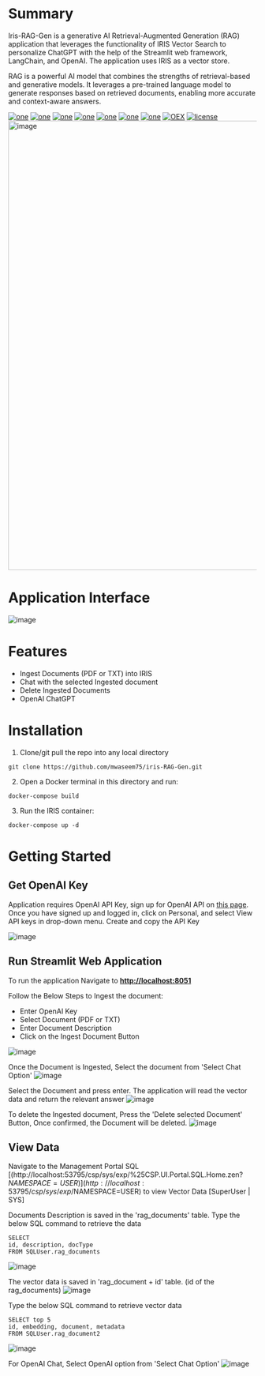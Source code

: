 # Summary
Iris-RAG-Gen is a generative AI Retrieval-Augmented Generation (RAG) application that leverages the functionality of IRIS Vector Search to personalize ChatGPT with the help of the Streamlit web framework, LangChain, and OpenAI. The application uses IRIS as a vector store. 

RAG is a powerful AI model that combines the strengths of retrieval-based and generative models. It leverages a pre-trained language model to generate responses based on retrieved documents, enabling more accurate and context-aware answers.

[![one](https://img.shields.io/badge/Platform-InterSystems%20IRIS-blue)](https://www.intersystems.com/data-platform/) [![one](https://img.shields.io/badge/LLM-GPT%203-Purple)](https://openai.com/index/gpt-3-apps/) [![one](https://img.shields.io/badge/Framework-Langchain-teal)](https://www.langchain.com/) [![one](https://img.shields.io/badge/WebFrameWork-Streamlit-Orange)](https://streamlit.io/) [![one](https://img.shields.io/badge/VectorStore-IRIS-blue)](https://www.intersystems.com/data-platform/) [![one](https://img.shields.io/badge/ORM-SQLAlchemy-teal)](https://www.sqlalchemy.org/)  [![one](https://img.shields.io/badge/OpenAI-ChatGPT-yellow)](https://openai.com/) [![OEX](https://img.shields.io/badge/Available%20on-Intersystems%20Open%20Exchange-00b2a9.svg)](https://github.com/mwaseem75/iris-RAG-Gen/blob/main/LICENSE) [![license](https://img.shields.io/badge/License-MIT-blue.svg)](https://github.com/mwaseem75/iris-RAG-Gen/blob/main/LICENSE)
<img width="910" alt="image" src="https://github.com/user-attachments/assets/9882a6c3-f66a-4330-8f4f-1d3ebc77f349">

# Application Interface
![image](https://github.com/user-attachments/assets/486b1a90-5b5c-4d6a-8da4-b184dcf87e1e)

# Features
* Ingest Documents (PDF or TXT) into IRIS
* Chat with the selected Ingested document 
* Delete Ingested Documents
* OpenAI ChatGPT

# Installation
1. Clone/git pull the repo into any local directory

```
git clone https://github.com/mwaseem75/iris-RAG-Gen.git
```

2. Open a Docker terminal in this directory and run:

```
docker-compose build
```

3. Run the IRIS container:

```
docker-compose up -d 
```
# Getting Started 
## Get OpenAI Key
Application requires OpenAI API Key, sign up for OpenAI API on [this page](https://platform.openai.com/account/api-keys). Once you have signed up and logged in, click on Personal, and select View API keys in drop-down menu. Create and copy the API Key

![image](https://github.com/mwaseem75/irisChatGPT/assets/18219467/7e7c7880-b9ac-4a60-9ec9-289dd2375a73)

## Run Streamlit Web Application
To run the application Navigate to [**http://localhost:8051**](http://localhost:8051) 

Follow the Below Steps to Ingest the document:
* Enter OpenAI Key
* Select Document (PDF or TXT)
* Enter Document Description
* Click on the Ingest Document Button

![image](https://github.com/user-attachments/assets/4a1ca5b2-8eb3-432d-ace9-4e7374ee768d)

Once the Document is Ingested, Select the document from 'Select Chat Option'
![image](https://github.com/user-attachments/assets/d616c313-97cd-4313-aade-5f9ac80572b3)

Select the Document and press enter. The application will read the vector data and return the relevant answer
![image](https://github.com/user-attachments/assets/522b9381-bbed-4ffb-b729-61e967384c04)
  
To delete the Ingested document, Press the 'Delete selected Document' Button, Once confirmed, the Document will be deleted.
![image](https://github.com/user-attachments/assets/d56585f9-3d5f-4b85-a473-10a28046bc8f)


## View Data
Navigate to the Management Portal SQL [(http://localhost:53795/csp/sys/exp/%25CSP.UI.Portal.SQL.Home.zen?$NAMESPACE=USER)](http://localhost:53795/csp/sys/exp/%25CSP.UI.Portal.SQL.Home.zen?$NAMESPACE=USER) to view Vector Data [SuperUser | SYS]

Documents Description is saved in the 'rag_documents' table.
Type the below SQL command to retrieve the data
```
SELECT 
id, description, docType
FROM SQLUser.rag_documents
```
![image](https://github.com/user-attachments/assets/6c5c9b02-72aa-4348-9abe-694a3141e344)

The vector data is saved in 'rag_document + id' table. (id of the rag_documents)
![image](https://github.com/user-attachments/assets/0ff66ce7-b48e-4b68-a24a-7233710a12e0)


Type the below SQL command to retrieve vector data
```
SELECT top 5
id, embedding, document, metadata
FROM SQLUser.rag_document2
```
![image](https://github.com/user-attachments/assets/950f9e04-6acf-4673-bff1-0d7d0965c8a8)


For OpenAI Chat, Select OpenAI option from 'Select Chat Option'
![image](https://github.com/user-attachments/assets/d598e6bc-8ebb-469a-82a5-e26c4d3bd35a)


